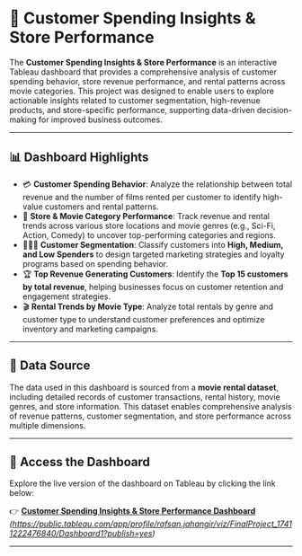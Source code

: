 # 🏪 Customer Spending Insights & Store Performance

The **Customer Spending Insights & Store Performance** is an interactive Tableau dashboard that provides a comprehensive analysis of customer spending behavior, store revenue performance, and rental patterns across movie categories. This project was designed to enable users to explore actionable insights related to customer segmentation, high-revenue products, and store-specific performance, supporting data-driven decision-making for improved business outcomes.

---

## 📊 Dashboard Highlights

- 💳 **Customer Spending Behavior**: Analyze the relationship between total revenue and the number of films rented per customer to identify high-value customers and rental patterns.
- 🏬 **Store & Movie Category Performance**: Track revenue and rental trends across various store locations and movie genres (e.g., Sci-Fi, Action, Comedy) to uncover top-performing categories and regions.
- 🧑‍🤝‍🧑 **Customer Segmentation**: Classify customers into **High, Medium, and Low Spenders** to design targeted marketing strategies and loyalty programs based on spending behavior.
- 🏆 **Top Revenue Generating Customers**: Identify the **Top 15 customers by total revenue**, helping businesses focus on customer retention and engagement strategies.
- 🎬 **Rental Trends by Movie Type**: Analyze total rentals by genre and customer type to understand customer preferences and optimize inventory and marketing campaigns.

---

## 📂 Data Source

The data used in this dashboard is sourced from a **movie rental dataset**, including detailed records of customer transactions, rental history, movie genres, and store information. This dataset enables comprehensive analysis of revenue patterns, customer segmentation, and store performance across multiple dimensions.

---

## 🚀 Access the Dashboard

Explore the live version of the dashboard on Tableau by clicking the link below:  

👉 **[Customer Spending Insights & Store Performance Dashboard](#)** *(https://public.tableau.com/app/profile/rafsan.jahangir/viz/FinalProject_17411222476840/Dashboard1?publish=yes)*

---

